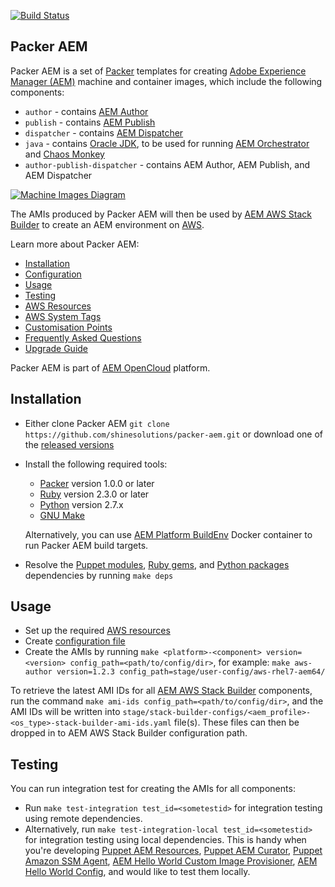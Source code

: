 [![Build Status](https://img.shields.io/travis/shinesolutions/packer-aem.svg)](http://travis-ci.org/shinesolutions/packer-aem)

Packer AEM
----------

Packer AEM is a set of [Packer](https://www.packer.io/) templates for creating [Adobe Experience Manager (AEM)](http://www.adobe.com/au/marketing-cloud/enterprise-content-management.html) machine and container images, which include the following components:

* `author` - contains [AEM Author](https://helpx.adobe.com/experience-manager/6-3/sites/authoring/using/author.html)
* `publish` - contains [AEM Publish](https://helpx.adobe.com/experience-manager/6-3/sites/authoring/using/author.html)
* `dispatcher` - contains [AEM Dispatcher](https://helpx.adobe.com/experience-manager/dispatcher/using/dispatcher.html)
* `java` - contains [Oracle JDK](http://www.oracle.com/technetwork/java/javase/downloads/index.html), to be used for running [AEM Orchestrator](https://github.com/shinesolutions/aem-orchestrator) and [Chaos Monkey](https://netflix.github.io/chaosmonkey/)
* `author-publish-dispatcher` - contains AEM Author, AEM Publish, and AEM Dispatcher

[![Machine Images Diagram](https://raw.github.com/shinesolutions/packer-aem/master/docs/machine-images-diagram.png)](https://raw.github.com/shinesolutions/packer-aem/master/docs/machine-images-diagram.png)

The AMIs produced by Packer AEM will then be used by [AEM AWS Stack Builder](https://github.com/shinesolutions/aem-aws-stack-builder) to create an AEM environment on [AWS](https://aws.amazon.com/).

Learn more about Packer AEM:

* [Installation](https://github.com/shinesolutions/packer-aem#installation)
* [Configuration](https://github.com/shinesolutions/packer-aem/blob/master/docs/configuration.md)
* [Usage](https://github.com/shinesolutions/packer-aem#usage)
* [Testing](https://github.com/shinesolutions/packer-aem#testing)
* [AWS Resources](https://github.com/shinesolutions/packer-aem/blob/master/docs/aws-resources.md)
* [AWS System Tags](https://github.com/shinesolutions/packer-aem/blob/master/docs/aws-system-tags.md)
* [Customisation Points](https://github.com/shinesolutions/packer-aem/blob/master/docs/customisation-points.md)
* [Frequently Asked Questions](https://github.com/shinesolutions/packer-aem/blob/master/docs/faq.md)
* [Upgrade Guide](https://github.com/shinesolutions/packer-aem/blob/master/docs/upgrade-guide.md)

Packer AEM is part of [AEM OpenCloud](https://aemopencloud.io) platform.

Installation
------------

- Either clone Packer AEM `git clone https://github.com/shinesolutions/packer-aem.git` or download one of the [released versions](https://github.com/shinesolutions/packer-aem/releases)
- Install the following required tools:
  * [Packer](https://www.packer.io/) version 1.0.0 or later
  * [Ruby](https://www.ruby-lang.org/en/) version 2.3.0 or later
  * [Python](https://www.python.org/downloads/) version 2.7.x
  * [GNU Make](https://www.gnu.org/software/make/)<br/>

  Alternatively, you can use [AEM Platform BuildEnv](https://github.com/shinesolutions/aem-platform-buildenv) Docker container to run Packer AEM build targets.
- Resolve the [Puppet modules](https://github.com/shinesolutions/packer-aem/blob/master/Puppetfile), [Ruby gems](https://github.com/shinesolutions/packer-aem/blob/master/Gemfile), and [Python packages](https://github.com/shinesolutions/packer-aem/blob/master/requirements.txt) dependencies by running `make deps`

Usage
-----

- Set up the required [AWS resources](https://github.com/shinesolutions/packer-aem/blob/master/docs/aws-resources.md)
- Create [configuration file](https://github.com/shinesolutions/packer-aem/blob/master/docs/configuration.md)
- Create the AMIs by running `make <platform>-<component> version=<version> config_path=<path/to/config/dir>`, for example: `make aws-author version=1.2.3 config_path=stage/user-config/aws-rhel7-aem64/`

To retrieve the latest AMI IDs for all [AEM AWS Stack Builder](https://github.com/shinesolutions/aem-aws-stack-builder) components, run the command `make ami-ids config_path=<path/to/config/dir>`, and the AMI IDs will be written into `stage/stack-builder-configs/<aem_profile>-<os_type>-stack-builder-ami-ids.yaml` file(s). These files can then be dropped in to AEM AWS Stack Builder configuration path.

Testing
-------

You can run integration test for creating the AMIs for all components:

- Run `make test-integration test_id=<sometestid>` for integration testing using remote dependencies.
- Alternatively, run `make test-integration-local test_id=<sometestid>` for integration testing using local dependencies. This is handy when you're developing [Puppet AEM Resources](https://github.com/shinesolutions/puppet-aem-resources), [Puppet AEM Curator](https://github.com/shinesolutions/puppet-aem-curator), [Puppet Amazon SSM Agent](https://github.com/shinesolutions/puppet-amazon-ssm-agent), [AEM Hello World Custom Image Provisioner](https://github.com/shinesolutions/aem-helloworld-custom-image-provisioner), [AEM Hello World Config](https://github.com/shinesolutions/aem-helloworld-config), and would like to test them locally.
